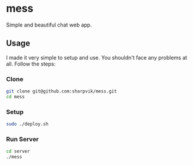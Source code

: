 # mess

Simple and beautiful chat web app.

## Usage

I made it very simple to setup and use. You shouldn't face any problems at all.
Follow the steps:

### Clone

```bash
git clone git@github.com:sharpvik/mess.git
cd mess
```

### Setup

```bash
sudo ./deploy.sh
```

### Run Server

```bash
cd server
./mess
```
